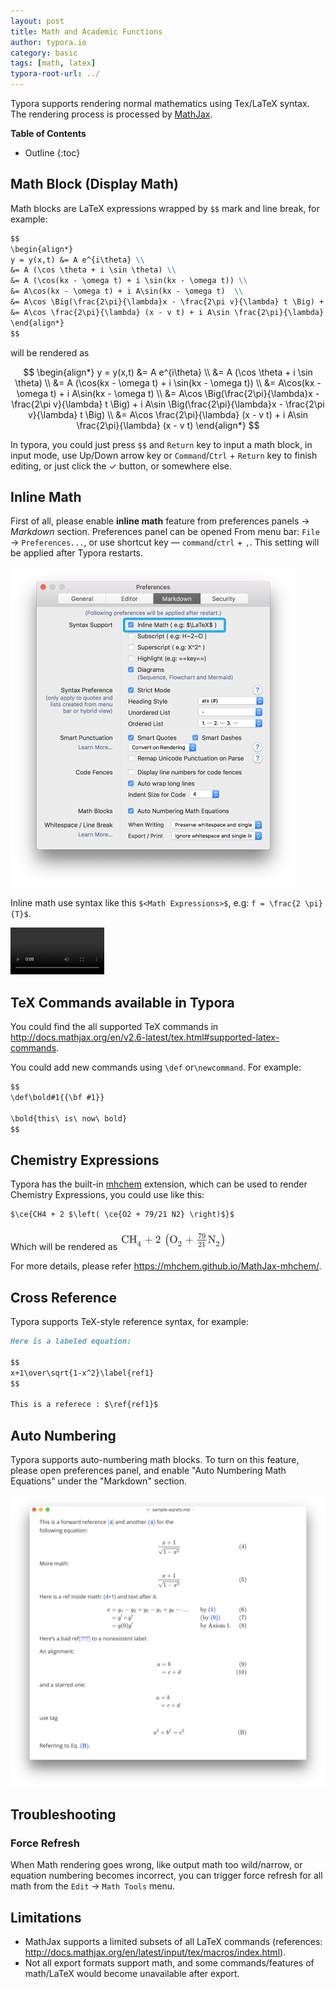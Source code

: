 ```yaml
---
layout: post
title: Math and Academic Functions
author: typora.io
category: basic
tags: [math, latex]
typora-root-url: ../
---
```


Typora supports rendering normal mathematics using Tex/LaTeX syntax. The rendering process is processed by [MathJax](https://www.mathjax.org/).

**Table of Contents**

* Outline
{:toc}
## Math Block (Display Math)

Math blocks are LaTeX expressions wrapped by `$$` mark and line break, for example:

```Markdown
$$
\begin{align*}
y = y(x,t) &= A e^{i\theta} \\
&= A (\cos \theta + i \sin \theta) \\
&= A (\cos(kx - \omega t) + i \sin(kx - \omega t)) \\
&= A\cos(kx - \omega t) + i A\sin(kx - \omega t)  \\
&= A\cos \Big(\frac{2\pi}{\lambda}x - \frac{2\pi v}{\lambda} t \Big) + i A\sin \Big(\frac{2\pi}{\lambda}x - \frac{2\pi v}{\lambda} t \Big)  \\
&= A\cos \frac{2\pi}{\lambda} (x - v t) + i A\sin \frac{2\pi}{\lambda} (x - v t)
\end{align*}
$$
```

will be rendered as

$$
\begin{align*}
y = y(x,t) &= A e^{i\theta} \\
&= A (\cos \theta + i \sin \theta) \\
&= A (\cos(kx - \omega t) + i \sin(kx - \omega t)) \\
&= A\cos(kx - \omega t) + i A\sin(kx - \omega t)  \\
&= A\cos \Big(\frac{2\pi}{\lambda}x - \frac{2\pi v}{\lambda} t \Big) + i A\sin \Big(\frac{2\pi}{\lambda}x - \frac{2\pi v}{\lambda} t \Big)  \\
&= A\cos \frac{2\pi}{\lambda} (x - v t) + i A\sin \frac{2\pi}{\lambda} (x - v t)
\end{align*}
$$

In typora, you could just press `$$` and `Return` key to input a math block, in input mode, use Up/Down arrow key or `Command`/`Ctrl` + `Return` key to finish editing, or just click the &#10003; button, or somewhere else.

## Inline Math

First of all, please enable **inline math** feature from preferences panels -> *Markdown* section. Preferences panel can be opened From menu bar: `File` -> `Preferences...`, or use shortcut key — `command`/`ctrl` + `,`. This setting will be applied after Typora restarts.

<img src="/media/math/Snip20180818_2.png" style="zoom:50%" />

Inline math use syntax like this `$<Math Expressions>$`, e.g: `f = \frac{2 \pi}{T}$`.

<video src="/media/math/inline math.mp4" style="zoom:50%;" autoplay loop mute></video>

## TeX Commands available in Typora

You could find the all supported TeX commands in <http://docs.mathjax.org/en/v2.6-latest/tex.html#supported-latex-commands>. 

You could add new commands using `\def` or`\newcommand`. For example:

```markdown
$$
\def\bold#1{{\bf #1}}

\bold{this\ is\ now\ bold}
$$
```



## Chemistry Expressions

Typora has the built-in [mhchem](https://mhchem.github.io/MathJax-mhchem/) extension, which can be used to render Chemistry Expressions, you could use like this: 

```Markdown
$\ce{CH4 + 2 $\left( \ce{O2 + 79/21 N2} \right)$}$
```

Which will be rendered as <img src="/media/math/Snip20180815_1.png" style="zoom:50%;" />

For more details, please refer <https://mhchem.github.io/MathJax-mhchem/>.

## Cross Reference

Typora supports TeX-style reference syntax, for example:

```markdown
Here is a labeled equation:

$$
x+1\over\sqrt{1-x^2}\label{ref1}
$$

This is a referece : $\ref{ref1}$
```

## Auto Numbering

Typora supports auto-numbering math blocks. To turn on this feature, please open preferences panel, and enable "Auto Numbering Math Equations" under  the "Markdown" section.

<img src="/media/math/Snip20180818_4.png" style="zoom:50%" />

## Troubleshooting

### Force Refresh

When Math rendering goes wrong, like output math too wild/narrow, or equation numbering becomes incorrect, you can trigger force refresh for all math from the `Edit` → `Math Tools` menu.

## Limitations

- MathJax supports a limited subsets of all LaTeX commands (references: <http://docs.mathjax.org/en/latest/input/tex/macros/index.html>).
- Not all export formats support math, and some commands/features of math/LaTeX would become unavailable after export.
